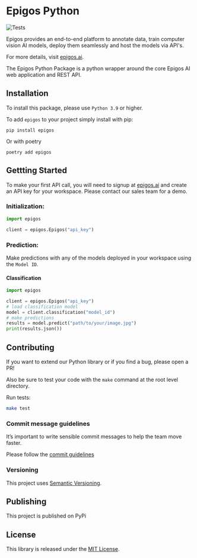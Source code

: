 # Epigos Python

![Tests](https://github.com/Epigos-Inc/epigos-python/actions/workflows/tests.yml/badge.svg)

Epigos provides an end-to-end platform to annotate data, train computer vision AI models,
deploy them seamlessly and host the models via API's.

For more details, visit [epigos.ai](https://epigos.ai).

The Epigos Python Package is a python wrapper around the core Epigos AI web application and REST API.

## Installation

To install this package, please use `Python 3.9` or higher.

To add `epigos` to your project simply install with pip:

```shell
pip install epigos
```

Or with poetry

```shell
poetry add epigos
```

## Gettting Started

To make your first API call, you will need to signup at [epigos.ai](https://epigos.ai) and create an
API key for your workspace. Please contact our sales team for a demo.

### Initialization:

```python
import epigos

client = epigos.Epigos("api_key")
```

### Prediction:

Make predictions with any of the models deployed in your workspace using the `Model ID`.

#### Classification

```python
import epigos

client = epigos.Epigos("api_key")
# load classification model
model = client.classification("model_id")
# make predictions
results = model.predict("path/to/your/image.jpg")
print(results.json())
```

## Contributing

If you want to extend our Python library or if you find a bug, please open a PR!

Also be sure to test your code with the `make` command at the root level directory.

Run tests:

```bash
make test
```

### Commit message guidelines

It’s important to write sensible commit messages to help the team move faster.

Please follow the [commit guidelines](https://www.conventionalcommits.org/en/v1.0.0/)

### Versioning

This project uses [Semantic Versioning](https://semver.org/).

## Publishing

This project is published on PyPi

## License

This library is released under the [MIT License](LICENSE).
